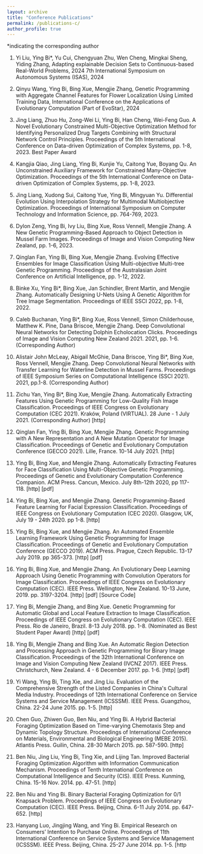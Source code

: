 ```yaml
---
layout: archive
title: "Conference Publications"
permalink: /publications-c/
author_profile: true
---
```

*indicating the corresponding author

1. Yi Liu, Ying Bi*, Yu Cui, Chengyuan Zhu, Wen Cheng, Mingkai Sheng, Yiding Zhang, Adapting explainable Decision Sets to Continuous-based Real-World Problems, 2024 7th International Symposium on Autonomous Systems (ISAS), 2024

2. Qinyu Wang, Ying Bi, Bing Xue, Mengjie Zhang, Genetic Programming with Aggregate Channel Features for Flower Localization Using Limited Training Data, International Conference on the Applications of Evolutionary Computation (Part of EvoStar), 2024

3. Jing Liang, Zhuo Hu, Zong-Wei Li, Ying Bi, Han Cheng, Wei-Feng Guo. A Novel Evolutionary Constrained Multi-Objective Optimization Method for Identifying Personalized Drug Targets Combining with Structural Network Control Principles. Proceedings of the 5th International Conference on Data-driven Optimization of Complex Systems, pp. 1-8, 2023. Best Paper Award

4. Kangjia Qiao, Jing Liang, Ying Bi, Kunjie Yu, Caitong Yue, Boyang Qu. An Unconstrained Auxiliary Framework for Constrained Many-Objective Optimization. Proceedings of the 5th International Conference on Data-driven Optimization of Complex Systems, pp. 1-8, 2023.

5. Jing Liang, Xudong Sui, Caitong Yue, Ying Bi, Mingyuan Yu. Differential Evolution Using Interpolation Strategy for Multimodal Multiobjective Optimization. Proceedings of International Symposium on Computer Technology and Information Science, pp. 764-769, 2023.

6. Dylon Zeng, Ying Bi, Ivy Liu, Bing Xue, Ross Vennell, Mengjie Zhang. A New Genetic Programming-Based Approach to Object Detection in Mussel Farm Images. Proceedings of Image and Vision Computing New Zealand, pp. 1-6, 2023.

7. Qinglan Fan, Ying Bi, Bing Xue, Mengjie Zhang. Evolving Effective Ensembles for Image Classification Using Multi-objective Multi-tree Genetic Programming. Proceedings of the Australasian Joint Conference on Artificial Intelligence, pp. 1-12, 2022.

8. Binke Xu, Ying Bi*, Bing Xue, Jan Schindler, Brent Martin, and Mengjie Zhang. Automatically Designing U-Nets Using A Genetic Algorithm for Tree Image Segmentation. Proceedings of IEEE SSCI 2022, pp. 1-8, 2022.

9. Caleb Buchanan, Ying Bi*, Bing Xue, Ross Vennell, Simon Childerhouse, Matthew K. Pine, Dana Briscoe, Mengjie Zhang. Deep Convolutional Neural Networks for Detecting Dolphin Echolocation Clicks. Proceedings of Image and Vision Computing New Zealand 2021. 2021, pp. 1-6. (Corresponding Author)

10. Alistair John McLeay, Abigail McGhie, Dana Briscoe, Ying Bi*, Bing Xue, Ross Vennell, Mengjie Zhang. Deep Convolutional Neural Networks with Transfer Learning for Waterline Detection in Mussel Farms. Proceedings of IEEE Symposium Series on Computational Intelligence (SSCI 2021). 2021, pp.1-8. (Corresponding Author)

11. Zichu Yan, Ying Bi*, Bing Xue, Mengjie Zhang. Automatically Extracting Features Using Genetic Programming for Low-Quality Fish Image Classification. Proceedings of IEEE Congress on Evolutionary Computation (CEC 2021). Kraków, Poland (VIRTUAL). 28 June - 1 July 2021. (Corresponding Author) [http]

12. Qinglan Fan, Ying Bi, Bing Xue, Mengjie Zhang. Genetic Programming with A New Representation and A New Mutation Operator for Image Classification. Proceedings of Genetic and Evolutionary Computation Conference (GECCO 2021). Lille, France. 10-14 July 2021. [http]

13. Ying Bi, Bing Xue, and Mengjie Zhang. Automatically Extracting Features for Face Classification Using Multi-Objective Genetic Programming. Proceedings of Genetic and Evolutionary Computation Conference Companion. ACM Press. Cancun, Mexico. July 8th-12th 2020, pp 117-118. [http] [pdf]

14. Ying Bi, Bing Xue, and Mengjie Zhang. Genetic Programming-Based Feature Learning for Facial Expression Classification. Proceedings of IEEE Congress on Evolutionary Computation (CEC 2020). Glasgow, UK, July 19 - 24th 2020. pp 1-8. [http]

15. Ying Bi, Bing Xue, and Mengjie Zhang. An Automated Ensemble Learning Framework Using Genetic Programming for Image Classification. Proceedings of Genetic and Evolutionary Computation Conference (GECCO 2019). ACM Press. Prague, Czech Republic. 13-17 July 2019. pp 365-373. [http] [pdf]

16. Ying Bi, Bing Xue, and Mengjie Zhang. An Evolutionary Deep Learning Approach Using Genetic Programming with Convolution Operators for Image Classification. Proceedings of IEEE Congress on Evolutionary Computation (CEC). IEEE Press. Wellington, New Zealand. 10-13 June, 2019. pp. 3197-3204. [http] [pdf] [Source Code]

17. Ying Bi, Mengjie Zhang, and Bing Xue. Genetic Programming for Automatic Global and Local Feature Extraction to Image Classification. Proceedings of IEEE Congress on Evolutionary Computation (CEC). IEEE Press. Rio de Janeiro, Brazil. 8-13 July 2018. pp. 1-8. (Nominated as Best Student Paper Award) [http] [pdf]

18. Ying Bi, Mengjie Zhang and Bing Xue. An Automatic Region Detection and Processing Approach in Genetic Programming for Binary Image Classification. Proceedings of the 32th International Conference on Image and Vision Computing New Zealand (IVCNZ 2017). IEEE Press. Christchurch, New Zealand. 4 - 6 December 2017. pp. 1-6. [http] [pdf]

19. Yi Wang, Ying Bi, Ting Xie, and Jing Liu. Evaluation of the Comprehensive Strength of the Listed Companies in China's Cultural Media Industry. Proceedings of 12th International Conference on Service Systems and Service Management (ICSSSM). IEEE Press. Guangzhou, China. 22-24 June 2015. pp. 1-5. [http]

20. Chen Guo, Zhiwen Guo, Ben Niu, and Ying Bi. A Hybrid Bacterial Foraging Optimization Based on Time-varying Chemotaxis Step and Dynamic Topology Structure. Proceedings of International Conference on Materials, Environmental and Biological Engineering (MEBE 2015). Atlantis Press. Guilin, China. 28-30 March 2015. pp. 587-590. [http]

21. Ben Niu, Jing Liu, Ying Bi, Ting Xie, and Lijing Tan. Improved Bacterial Foraging Optimization Algorithm with Information Communication Mechanism. Proceedings of Tenth International Conference on Computational Intelligence and Security (CIS). IEEE Press. Kunming, China. 15-16 Nov. 2014. pp. 47-51. [http]

22. Ben Niu and Ying Bi. Binary Bacterial Foraging Optimization for 0/1 Knapsack Problem. Proceedings of IEEE Congress on Evolutionary Computation (CEC). IEEE Press. Beijing, China. 6-11 July 2014. pp. 647-652. [http]

23. Hanyang Luo, Jingjing Wang, and Ying Bi. Empirical Research on Consumers’ Intention to Purchase Online. Proceedings of 11th International Conference on Service Systems and Service Management (ICSSSM). IEEE Press. Beijing, China. 25-27 June 2014. pp. 1-5. [http
